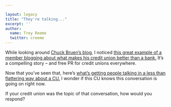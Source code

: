 ```yaml
---

layout: legacy
title: "They're talking..."
excerpt: ''
author:
  name: Trey Reeme
  twitter: creeme
---
```


<p>While looking around <a href='http://www.cbruen.com/blog/'>Chuck Bruen&#8217;s blog</a>, I noticed <a href='http://www.etherfarm.com/synapse/archives/five_years_of_change/'>this great example of a  member blogging about what makes his credit union better than a bank.</a> It&#8217;s a compelling story &#8211; and free PR for credit unions everywhere.</p>
<p>Now that you&#8217;ve seen that, here&#8217;s <a href='http://bojack.org/mt-arc/002024.html'>what&#8217;s getting people talking in a less than flattering way about a CU.</a>   I wonder if this CU knows this conversation is going on right now.</p>
<p>If your credit union was the topic of that conversation, how would you respond?</p>